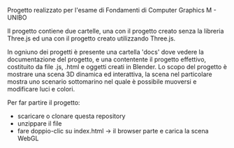 Progetto realizzato per l'esame di Fondamenti di Computer Graphics M - UNIBO 

Il progetto contiene due cartelle, una con il progetto creato senza la libreria Three.js ed una con il progetto creato utilizzando Three.js.

In ogniuno dei progetti è presente una cartella 'docs' dove vedere la documentazione del progetto, e una contentente il progetto effettivo, costituito da file .js, .html e oggetti creati in Blender.
Lo scopo del progetto è mostrare una scena 3D dinamica ed interattiva, la scena nel particolare mostra uno scenario sottomarino nel quale è possibile muoversi e modificare luci e colori.

Per far partire il progetto: 
- scaricare o clonare questa repository
- unzippare il file
- fare doppio-clic su index.html -> il browser parte e carica la scena WebGL

